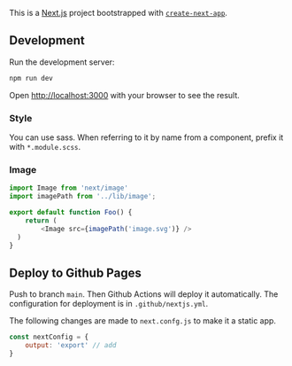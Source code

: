 This is a [Next.js](https://nextjs.org/) project bootstrapped with [`create-next-app`](https://github.com/vercel/next.js/tree/canary/packages/create-next-app).

## Development

Run the development server:

```bash
npm run dev
```

Open [http://localhost:3000](http://localhost:3000) with your browser to see the result.

### Style

You can use sass.
When referring to it by name from a component, prefix it with `*.module.scss`.

### Image

```.js
import Image from 'next/image'
import imagePath from '../lib/image';

export default function Foo() {
	return (
		<Image src={imagePath('image.svg')} />
  )
}
```

## Deploy to Github Pages

Push to branch `main`. Then Github Actions will deploy it automatically.
The configuration for deployment is in `.github/nextjs.yml`.

The following changes are made to `next.confg.js` to make it a static app.

```.js
const nextConfig = {
	output: 'export' // add
}
```
